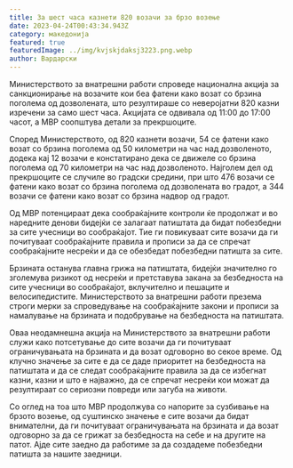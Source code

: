 ```yaml
---
title: За шест часа казнети 820 возачи за брзо возење
date: 2023-04-24T00:43:34.943Z
category: македонија
featured: true
featuredImage: ../img/kvjskjdaksj3223.png.webp
author: Вардарски
---
```


Министерството за внатрешни работи спроведе национална акција за санкционирање на возачите кои беа фатени како возат со брзина поголема од дозволената, што резултираше со неверојатни 820 казни изречени за само шест часа. Акцијата се одвивала од 11:00 до 17:00 часот, а МВР соопштува детали за прекршоците.

Според Министерството, од 820 казнети возачи, 54 се фатени како возат со брзина поголема од 50 километри на час над дозволеното, додека кај 12 возачи е констатирано дека се движеле со брзина поголема од 70 километри на час над дозволеното. Најголем дел од прекршоците се случиле во градски средини, при што 476 возачи се фатени како возат со брзина поголема од дозволената во градот, а 344 возачи се фатени како возат со брзина надвор од градот.

Од МВР потенцираат дека сообраќајните контроли ќе продолжат и во наредните денови бидејќи се залагаат патиштата да бидат побезбедни за сите учесници во сообраќајот. Тие ги повикуваат сите возачи да ги почитуваат сообраќајните правила и прописи за да се спречат сообраќајните несреќи и да се обезбедат побезбедни патишта за сите.

Брзината останува главна грижа на патиштата, бидејќи значително го зголемува ризикот од несреќи и претставува закана за безбедноста на сите учесници во сообраќајот, вклучително и пешаците и велосипедистите. Министерството за внатрешни работи презема строги мерки за спроведување на сообраќајните закони и прописи за намалување на брзината и подобрување на безбедноста на патиштата.

Оваа неодамнешна акција на Министерството за внатрешни работи служи како потсетување до сите возачи да ги почитуваат ограничувањата на брзината и да возат одговорно во секое време. Од клучно значење за сите е да се даде приоритет на безбедноста на патиштата и да се следат сообраќајните правила за да се избегнат казни, казни и што е најважно, да се спречат несреќи кои можат да резултираат со сериозни повреди или загуба на животи.

Со оглед на тоа што МВР продолжува со напорите за сузбивање на брзото возење, од суштинско значење е сите возачи да бидат внимателни, да ги почитуваат ограничувањата на брзината и да возат одговорно за да се грижат за безбедноста на себе и на другите на патот. Ајде сите заедно да работиме за да создадеме побезбедни патишта за нашите заедници.
